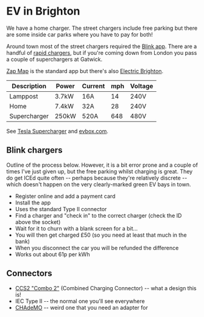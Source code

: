 # EV in Brighton

We have a home charger. The street chargers include free parking but there are some inside car parks where you have to pay for both!

Around town most of the street chargers required the [Blink app](https://play.google.com/store/apps/details?id=com.ov.electricblue). There are a handful of [rapid chargers](https://electricbrighton.com/charging/rapid), but if you're coming down from London you pass a couple of superchargers at Gatwick.

[Zap Map](https://play.google.com/store/apps/details?id=com.zapmap.zapmap) is the standard app but there's also [Electric Brighton](https://electricbrighton.com/).

| Description  | Power | Current | mph  | Voltage |
|---           |---    |---      |---   |---      |
| Lamppost     | 3.7kW | 16A     | 14   | 240V    |
| Home         | 7.4kW | 32A     | 28   | 240V    |
| Supercharger | 250kW | 520A    | 648  | 480V    |

See [Tesla Supercharger](https://en.wikipedia.org/wiki/Tesla_Supercharger) and [evbox.com](https://evbox.com/uk-en/electric-cars/tesla/tesla-model-y).

## Blink chargers

Outline of the process below. However, it is a bit error prone and a couple of times I've just given up, but the free parking whilst charging is great. They do get ICEd quite often -- perhaps because they're relatively discrete -- which doesn't happen on the very clearly-marked green EV bays in town.

- Register online and add a payment card
- Install the app
- Uses the standard Type II connector
- Find a charger and "check in" to the correct charger (check the ID above the socket)
- Wait for it to churn with a blank screen for a bit...
- You will then get charged £50 (so you need at least that much in the bank)
- When you disconnect the car you will be refunded the difference
- Works out about 61p per kWh

## Connectors

- [CCS2 "Combo 2"](https://en.wikipedia.org/wiki/Combined_Charging_System) (Combined Charging Connector) -- what a design this is!
- IEC Type II -- the normal one you'll see everywhere
- [CHAdeMO](https://en.wikipedia.org/wiki/CHAdeMO) -- weird one that you need an adapter for
